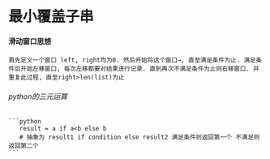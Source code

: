 # 最小覆盖子串
#### 滑动窗口思想
    首先定义一个窗口 left, right均为0. 然后开始将这个窗口→, 直至满足条件为止. 满足条件后开始左移窗口, 每次左移都要对结果进行记录. 直到再次不满足条件为止则右移窗口. 并重复此过程, 直至right>len(list)为止
###### python的三元运算
    ```python
       result = a if a<b else b
       # 抽象为 result1 if condition else result2 满足条件则返回第一个 不满足则返回第二个
    ```


